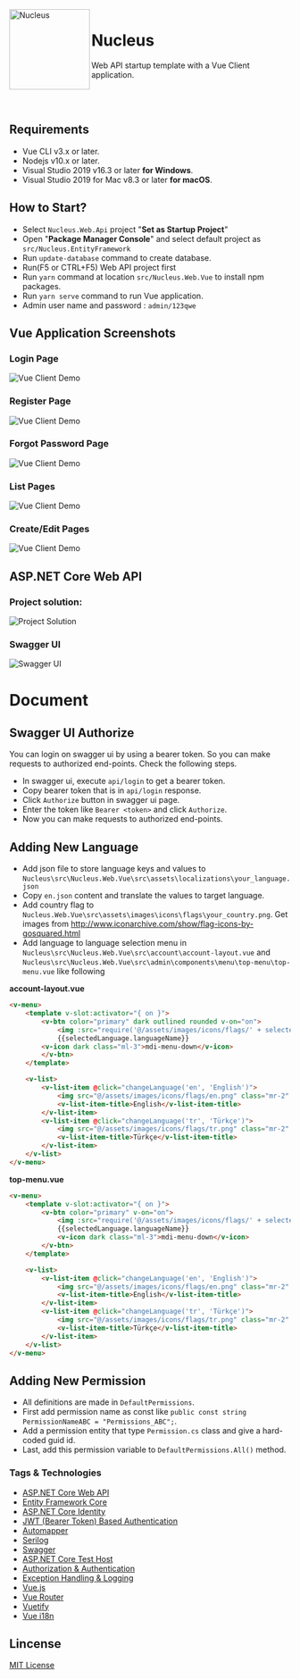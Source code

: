 <img align="left" src="_images/Nucleus.png" alt="Nucleus" class="img-thumbnail" width="144" />

# Nucleus

Web API startup template with a Vue Client application.

<br/>
<br/>

## Requirements

- Vue CLI v3.x or later.
- Nodejs v10.x or later.
- Visual Studio 2019 v16.3 or later **for Windows**.
- Visual Studio 2019 for Mac v8.3 or later **for macOS**.

## How to Start?

- Select `Nucleus.Web.Api` project "**Set as Startup Project**" 
- Open "**Package Manager Console**" and select default project as `src/Nucleus.EntityFramework`
- Run `update-database` command to create database.
- Run(F5 or CTRL+F5) Web API project first 
- Run `yarn` command at location `src/Nucleus.Web.Vue` to install npm packages.
- Run `yarn serve` command to run Vue application.
- Admin user name and password : `admin/123qwe`

## Vue Application Screenshots

### Login Page

<img src="_images/_login.png" alt="Vue Client Demo" class="img-thumbnail" />

### Register Page

<img src="_images/_register.png" alt="Vue Client Demo" class="img-thumbnail" />

### Forgot Password Page

<img src="_images/_forgotPassword.png" alt="Vue Client Demo" class="img-thumbnail" />

### List Pages

<img src="_images/_users.png" alt="Vue Client Demo" class="img-thumbnail" />

### Create/Edit Pages

<img src="_images/_addUser.png" alt="Vue Client Demo" class="img-thumbnail" />

## ASP.NET Core Web API

### Project solution:

<img src="_images/project-solution.png" alt="Project Solution" class="img-thumbnail" />

### Swagger UI

<img src="_images/swagger-ui.png" alt="Swagger UI" class="img-thumbnail" />

# Document

## Swagger UI Authorize

You can login on swagger ui by using a bearer token. So you can make requests to authorized end-points. Check the following steps.

- In swagger ui, execute `api/login` to get a bearer token.
- Copy bearer token that is in `api/login` response.
- Click `Authorize` button in swagger ui page.
- Enter the token like `Bearer <token>` and click `Authorize`.
- Now you can make requests to authorized end-points.

## Adding New Language

- Add json file to store language keys and values to `Nucleus\src\Nucleus.Web.Vue\src\assets\localizations\your_language.json`
- Copy `en.json` content and translate the values to target language.
- Add country flag to `Nucleus.Web.Vue\src\assets\images\icons\flags\your_country.png`. Get images from http://www.iconarchive.com/show/flag-icons-by-gosquared.html
- Add language to language selection menu in `Nucleus\src\Nucleus.Web.Vue\src\account\account-layout.vue` and `Nucleus\src\Nucleus.Web.Vue\src\admin\components\menu\top-menu\top-menu.vue` like following

**account-layout.vue**

````html
<v-menu>
    <template v-slot:activator="{ on }">
        <v-btn color="primary" dark outlined rounded v-on="on">
            <img :src="require('@/assets/images/icons/flags/' + selectedLanguage.languageCode + '.png')" class="mr-2 ml-1" />
            {{selectedLanguage.languageName}}
        <v-icon dark class="ml-3">mdi-menu-down</v-icon>
        </v-btn>
    </template>

    <v-list>
        <v-list-item @click="changeLanguage('en', 'English')">
            <img src="@/assets/images/icons/flags/en.png" class="mr-2" />
            <v-list-item-title>English</v-list-item-title>
        </v-list-item>
        <v-list-item @click="changeLanguage('tr', 'Türkçe')">
            <img src="@/assets/images/icons/flags/tr.png" class="mr-2" />
            <v-list-item-title>Türkçe</v-list-item-title>
        </v-list-item>
    </v-list>
</v-menu>
````

**top-menu.vue**

````html
<v-menu>
    <template v-slot:activator="{ on }">
        <v-btn color="primary" v-on="on">
            <img :src="require('@/assets/images/icons/flags/' + selectedLanguage.languageCode + '.png')" class="mr-2 ml-1" />
            {{selectedLanguage.languageName}}
            <v-icon dark class="ml-3">mdi-menu-down</v-icon>
        </v-btn>
    </template>

    <v-list>
        <v-list-item @click="changeLanguage('en', 'English')">
            <img src="@/assets/images/icons/flags/en.png" class="mr-2" />
            <v-list-item-title>English</v-list-item-title>
        </v-list-item>
        <v-list-item @click="changeLanguage('tr', 'Türkçe')">
            <img src="@/assets/images/icons/flags/tr.png" class="mr-2" />
            <v-list-item-title>Türkçe</v-list-item-title>
        </v-list-item>
    </v-list>
</v-menu>
````

## Adding New Permission

- All definitions are made in `DefaultPermissions`.
- First add permission name as const like `public const string PermissionNameABC = "Permissions_ABC";`.
- Add a permission entity that type `Permission.cs` class and give a hard-coded guid id.
- Last, add this permission variable to `DefaultPermissions.All()` method.

###

### Tags & Technologies

- [ASP.NET Core Web API](https://docs.microsoft.com/en-us/aspnet/core/web-api/?view=aspnetcore-2.1)
- [Entity Framework Core](https://docs.microsoft.com/en-us/ef/core/)
- [ASP.NET Core Identity](https://docs.microsoft.com/en-us/dotnet/api/microsoft.aspnetcore.identity?view=aspnetcore-2.1)
- [JWT (Bearer Token) Based Authentication](https://www.nuget.org/packages/Microsoft.AspNetCore.Authentication.JwtBearer/)
- [Automapper](https://automapper.org/)
- [Serilog](https://serilog.net/)
- [Swagger](https://swagger.io/)
- [ASP.NET Core Test Host](https://www.nuget.org/packages/Microsoft.AspNetCore.TestHost)
- [Authorization & Authentication](https://docs.microsoft.com/en-us/aspnet/core/security/?view=aspnetcore-2.1)
- [Exception Handling & Logging](https://docs.microsoft.com/en-us/aspnet/core/fundamentals/error-handling?view=aspnetcore-2.1)
- [Vue.js](https://vuejs.org/)
- [Vue Router](https://router.vuejs.org/)
- [Vuetify](https://vuetifyjs.com/en/)
- [Vue i18n](https://kazupon.github.io/vue-i18n/)

## Lincense

[MIT License](https://github.com/alirizaadiyahsi/Nucleus/blob/dev/LICENSE)
